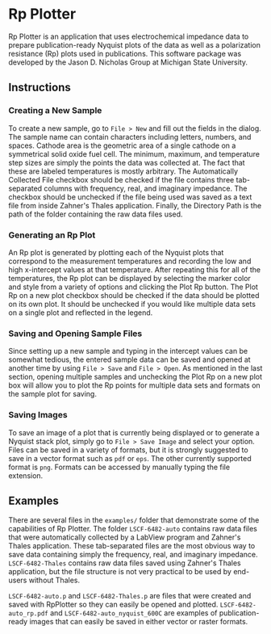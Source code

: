 # Rp Plotter
Rp Plotter is an application that uses electrochemical impedance data to prepare publication-ready Nyquist plots of the data as well as a polarization resistance (Rp) plots used in publications. This software package was developed by the Jason D. Nicholas Group at Michigan State University.

## Instructions

### Creating a New Sample

To create a new sample, go to `File > New` and fill out the fields in the dialog. The sample name can contain characters
 including letters, numbers, and spaces. Cathode area is the geometric area of a single cathode on a symmetrical solid
 oxide fuel cell. The minimum, maximum, and temperature step sizes are simply the points the data was collected at. The
 fact that these are labeled temperatures is mostly arbitrary. The Automatically Collected File checkbox should be
 checked if the file contains three tab-separated columns with frequency, real, and imaginary impedance. The checkbox
 should be unchecked if the file being used was saved as a text file from inside Zahner's Thales application. Finally,
 the Directory Path is the path of the folder containing the raw data files used.

### Generating an Rp Plot

An Rp plot is generated by plotting each of the Nyquist plots that correspond to the measurement temperatures and
recording the low and high x-intercept values at that temperature. After repeating this for all of the temperatures, the
Rp plot can be displayed by selecting the marker color and style from a variety of options and clicking the Plot Rp
button. The Plot Rp on a new plot checkbox should be checked if the data should be plotted on its own plot. It should be
unchecked if you would like multiple data sets on a single plot and reflected in the legend.

### Saving and Opening Sample Files

Since setting up a new sample and typing in the intercept values can be somewhat tedious, the entered sample data can be
saved and opened at another time by using `File > Save` and `File > Open`. As mentioned in the last section, opening
multiple samples and unchecking the Plot Rp on a new plot box will allow you to plot the Rp points for multiple data
sets and formats on the sample plot for saving.

### Saving Images
To save an image of a plot that is currently being displayed or to generate a Nyquist stack plot, simply go to
`File > Save Image` and select your option. Files can be saved in a variety of formats, but it is strongly suggested to
save in a vector format such as `pdf` or  `eps`. The other currently supported format is  `png`. Formats can be accessed by manually typing the file extension.

## Examples

There are several files in the `examples/` folder that demonstrate some of the capabilities of Rp Plotter. The folder
`LSCF-6482-auto` contains raw data files that were automatically collected by a LabView program and Zahner's Thales
application. These tab-separated files are the most obvious way to save data containing simply the frequency, real, and
imaginary impedance. `LSCF-6482-Thales` contains raw data files saved using Zahner's Thales application, but the file
structure is not very practical to be used by end-users without Thales.

`LSCF-6482-auto.p` and `LSCF-6482-Thales.p` are files that were created and saved with RpPlotter so they can easily be
opened and plotted. `LSCF-6482-auto_rp.pdf` and `LSCF-6482-auto_nyquist_600C` are examples of publication-ready images
that can easily be saved in either vector or raster formats.
